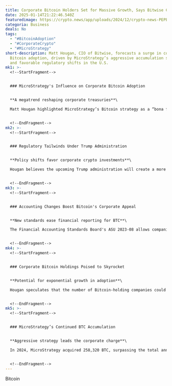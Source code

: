 ```yaml
---
title: Corporate Bitcoin Holders Set for Massive Growth, Says Bitwise CIO
date: 2025-01-14T21:22:46.540Z
featuredimage: https://crypto.news/app/uploads/2024/12/crypto-news-PEPETO-option04-1380x820.webp
categoria: Business
deals: No
tags:
  - "#BitcoinAdoption"
  - "#CorporateCrypto"
  - "#MicroStrategy"
short-description: Matt Hougan, CIO of Bitwise, forecasts a surge in corporate
  Bitcoin adoption, driven by MicroStrategy’s aggressive accumulation strategy
  and favorable regulatory shifts in the U.S.
mk1: >-
  <!--StartFragment-->


  ### MicroStrategy's Influence on Corporate Bitcoin Adoption


  **A megatrend reshaping corporate treasuries**\

  Matt Hougan highlighted MicroStrategy’s Bitcoin strategy as a “bona fide megatrend” encouraging more corporations to adopt Bitcoin as a reserve asset. With 450,000 BTC valued over $43 billion, MicroStrategy’s bold moves signal growing institutional confidence in Bitcoin.


  <!--EndFragment-->
mk2: >-
  <!--StartFragment-->


  ### Regulatory Tailwinds Under Trump Administration


  **Policy shifts favor corporate crypto investments**\

  Hougan believes the upcoming Trump administration will create a more favorable environment for corporate Bitcoin holdings. The success of spot Bitcoin ETFs and evolving U.S. crypto regulations have reduced reputational risks, making Bitcoin more attractive to companies.


  <!--EndFragment-->
mk3: >-
  <!--StartFragment-->


  ### Accounting Changes Boost Bitcoin's Corporate Appeal


  **New standards ease financial reporting for BTC**\

  The Financial Accounting Standards Board's ASU 2023-08 allows companies to report Bitcoin price increases, reversing previous rules that only accounted for declines. This change incentivizes more firms to integrate Bitcoin into their balance sheets.


  <!--EndFragment-->
mk4: >-
  <!--StartFragment-->


  ### Corporate Bitcoin Holdings Poised to Skyrocket


  **Potential for exponential growth in adoption**\

  Hougan speculates that the number of Bitcoin-holding companies could soar from 70 to several hundred or even a thousand, given the improved financial reporting standards and market conditions.


  <!--EndFragment-->
mk5: >-
  <!--StartFragment-->


  ### MicroStrategy’s Continued BTC Accumulation


  **Aggressive strategy leads the corporate charge**\

  In 2024, MicroStrategy acquired 258,320 BTC, surpassing the total annual mined supply. Executive Chairman Michael Saylor plans to invest an additional $42 billion in Bitcoin, potentially absorbing nearly three years of newly mined BTC.


  <!--EndFragment-->
---
```

<!--StartFragment-->

Bitcoin

<!--EndFragment-->